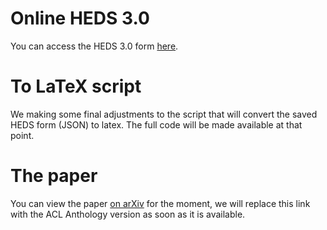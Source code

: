 # Online HEDS 3.0
You can access the HEDS 3.0 form [here](https://nlp-heds.github.io/).

# To LaTeX script
We making some final adjustments to the script that will convert the saved HEDS form (JSON) to latex.  The full code will be made available at that point.

# The paper
You can view the paper [on arXiv](https://arxiv.org/abs/2412.07940) for the moment, we will replace this link with the ACL Anthology version as soon as it is available.
